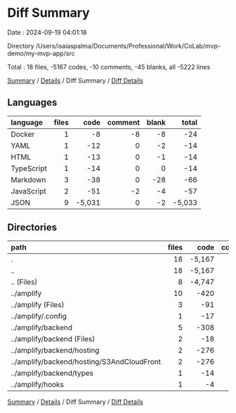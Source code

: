 # Diff Summary

Date : 2024-09-19 04:01:18

Directory /Users/isaiaspalma/Documents/Professional/Work/CoLab/mvp-demo/my-mvp-app/src

Total : 18 files,  -5167 codes, -10 comments, -45 blanks, all -5222 lines

[Summary](results.md) / [Details](details.md) / Diff Summary / [Diff Details](diff-details.md)

## Languages
| language | files | code | comment | blank | total |
| :--- | ---: | ---: | ---: | ---: | ---: |
| Docker | 1 | -8 | -8 | -8 | -24 |
| YAML | 1 | -12 | 0 | -2 | -14 |
| HTML | 1 | -13 | 0 | -1 | -14 |
| TypeScript | 1 | -14 | 0 | 0 | -14 |
| Markdown | 3 | -38 | 0 | -28 | -66 |
| JavaScript | 2 | -51 | -2 | -4 | -57 |
| JSON | 9 | -5,031 | 0 | -2 | -5,033 |

## Directories
| path | files | code | comment | blank | total |
| :--- | ---: | ---: | ---: | ---: | ---: |
| . | 18 | -5,167 | -10 | -45 | -5,222 |
| .. | 18 | -5,167 | -10 | -45 | -5,222 |
| .. (Files) | 8 | -4,747 | -10 | -39 | -4,796 |
| ../amplify | 10 | -420 | 0 | -6 | -426 |
| ../amplify (Files) | 3 | -91 | 0 | -2 | -93 |
| ../amplify/.config | 1 | -17 | 0 | 0 | -17 |
| ../amplify/backend | 5 | -308 | 0 | 0 | -308 |
| ../amplify/backend (Files) | 2 | -18 | 0 | 0 | -18 |
| ../amplify/backend/hosting | 2 | -276 | 0 | 0 | -276 |
| ../amplify/backend/hosting/S3AndCloudFront | 2 | -276 | 0 | 0 | -276 |
| ../amplify/backend/types | 1 | -14 | 0 | 0 | -14 |
| ../amplify/hooks | 1 | -4 | 0 | -4 | -8 |

[Summary](results.md) / [Details](details.md) / Diff Summary / [Diff Details](diff-details.md)